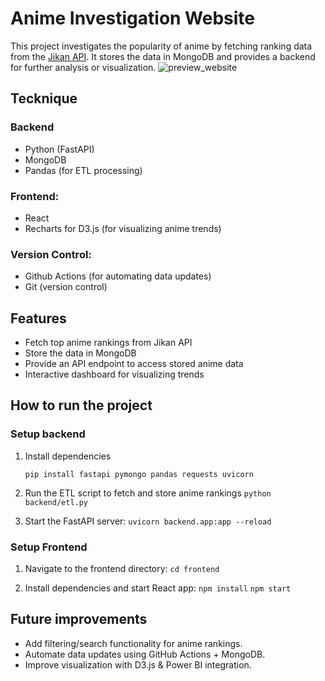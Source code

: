 # Anime Investigation Website

This project investigates the popularity of anime by fetching ranking data from the [Jikan API](https://jikan.moe/). It stores the data in MongoDB and provides a backend for further analysis or visualization.
![preview_website](https://i.postimg.cc/DfHk6SFj/2025-02-26-18-27-03.png)

## Tecknique

### Backend

- Python (FastAPI)
- MongoDB
- Pandas (for ETL processing)

### Frontend:

- React
- Recharts for D3.js (for visualizing anime trends)

### Version Control:

- Github Actions (for automating data updates)
- Git (version control)

## Features

- Fetch top anime rankings from Jikan API
- Store the data in MongoDB
- Provide an API endpoint to access stored anime data
- Interactive dashboard for visualizing trends

## How to run the project

### Setup backend

1. Install dependencies

   `pip install fastapi pymongo pandas requests uvicorn
`

2. Run the ETL script to fetch and store anime rankings
   `python backend/etl.py
`

3. Start the FastAPI server:
   `uvicorn backend.app:app --reload
`

### Setup Frontend

1. Navigate to the frontend directory:
   `cd frontend`

2. Install dependencies and start React app:
   `npm install`
   `npm start`

## Future improvements

- Add filtering/search functionality for anime rankings.
- Automate data updates using GitHub Actions + MongoDB.
- Improve visualization with D3.js & Power BI integration.
